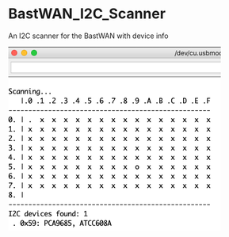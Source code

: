 # BastWAN_I2C_Scanner
An I2C scanner for the BastWAN with device info

![Screenshot](Screenshot.png)

